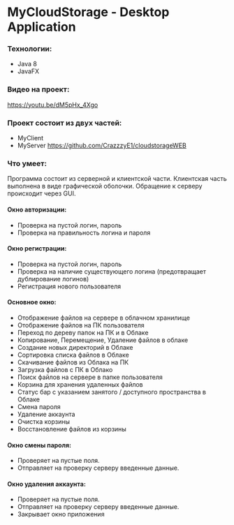 # MyCloudStorage - Desktop Application
 
### Технологии: 
- Java 8
- JavaFX
 
### Видео на проект:
https://youtu.be/dM5pHx_4Xgo
 
### Проект состоит из двух частей:
-	MyClient
-	MyServer https://github.com/CrazzzyE1/cloudstorageWEB
  
### Что умеет:
Программа состоит из серверной и клиентской части. 
Клиентская часть выполнена в виде графической оболочки.
Обращение к серверу происходит через GUI.
  
#### Окно авторизации:
-	Проверка на пустой логин, пароль
-	Проверка на правильность логина и пароля
 
#### Окно регистрации:
-	Проверка на пустой логин, пароль
-	Проверка на наличие существующего логина (предотвращает дублирование логинов)
-	Регистрация нового пользователя
 
#### Основное окно:
-	Отображение файлов на сервере в облачном хранилище
-	Отображение файлов на ПК пользователя
-	Переход по дереву папок на ПК и в Облаке
-	Копирование, Перемещение, Удаление файлов в облаке
-	Создание новых директорий в Облаке
-	Сортировка списка файлов в Облаке
-	Скачивание файлов из Облака на ПК
-	Загрузка файлов с ПК в Облако
-	Поиск файлов на сервере в папке пользователя
-	Корзина для хранения удаленных файлов
-	Статус бар с указанием занятого / доступного пространства в Облаке
-	Смена пароля
-	Удаление аккаунта
-	Очистка корзины
-	Восстановление файлов из корзины
 
#### Окно смены пароля: 
-	Проверяет на пустые поля.
-	Отправляет на проверку серверу введенные данные.
 
#### Окно удаления аккаунта:
-	Проверяет на пустые поля.
-	Отправляет на проверку серверу введенные данные.
-	Закрывает окно приложения
